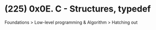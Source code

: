 # (225) 0x0E. C - Structures, typedef
Foundations > Low-level programming & Algorithm > Hatching out
